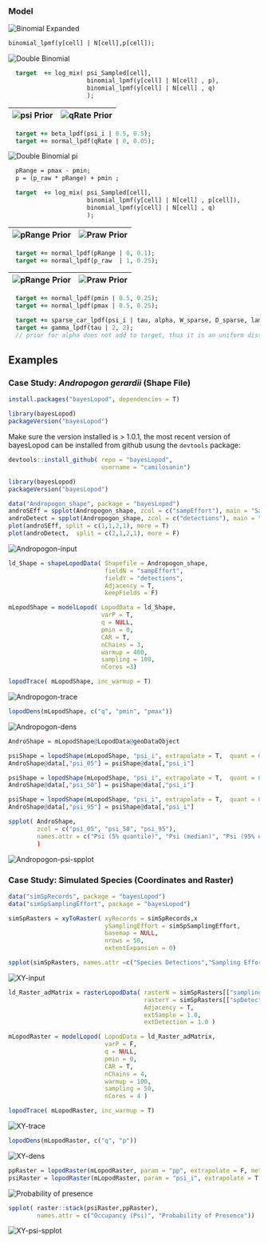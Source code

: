 ### Model

![Binomial Expanded](/gif/binomial_exp_eq.gif)

``` Stan
binomial_lpmf(y[cell] | N[cell],p[cell]);
```

![Double Binomial](/gif/binomialpq_eq.gif)

``` Stan
  target  += log_mix( psi_Sampled[cell],
                      binomial_lpmf(y[cell] | N[cell] , p),
                      binomial_lpmf(y[cell] | N[cell] , q)
                      );
```

| ![psi Prior](/gif/psi_prior.gif) | ![qRate Prior](/gif/qRate_prior.gif) |
|---|---|

``` Stan
  target += beta_lpdf(psi_i | 0.5, 0.5);
  target += normal_lpdf(qRate | 0, 0.05);
```
![Double Binomial pi](/gif/binomialpiq_eq.gif)


``` Stan
  pRange = pmax - pmin;
  p = (p_raw * pRange) + pmin ;
```

``` Stan
  target  += log_mix( psi_Sampled[cell],
                      binomial_lpmf(y[cell] | N[cell] , p[cell]),
                      binomial_lpmf(y[cell] | N[cell] , q)
                      );
```

| ![pRange Prior](/gif/pRange_prior.gif) | ![Praw Prior](/gif/praw_prior.gif) |
|---|---|

``` Stan
  target += normal_lpdf(pRange | 0, 0.1);
  target += normal_lpdf(p_raw  | 1, 0.25);
```

| ![pRange Prior](/gif/pmin_prior.gif) | ![Praw Prior](/gif/pmax_prior.gif) |
|---|---|

``` Stan
  target += normal_lpdf(pmin | 0.5, 0.25);
  target += normal_lpdf(pmax | 0.5, 0.25);
```

``` Stan
  target += sparse_car_lpdf(psi_i | tau, alpha, W_sparse, D_sparse, lambda, n, W_n);
  target += gamma_lpdf(tau | 2, 2);
  // prior for alpha does not add to target, thus it is an uniform distribution between 0 and 1
```

## Examples
### Case Study: _Andropogon gerardii_ (Shape File)

``` R
install.packages("bayesLopod", dependencies = T)

library(bayesLopod)
packageVersion("bayesLopod")
```
Make sure the version installed is > 1.0.1, the most recent version of bayesLopod can be installed from github usung the `devtools` package:
``` R
devtools::install_github( repo = "bayesLopod",
                          username = "camilosanin")

library(bayesLopod)
packageVersion("bayesLopod")
```

``` R
data("Andropogon_shape", package = "bayesLopod")
androSEff = spplot(Andropogon_shape, zcol = c("sampEffort"), main = "Sampling Effort")
androDetect = spplot(Andropogon_shape, zcol = c("detections"), main = "Detections")
plot(androSEff, split = c(1,1,2,1), more = T)
plot(androDetect,  split = c(2,1,2,1), more = F)
```

![Andropogon-input](/gif/Andropogon_input.gif)

``` R
ld_Shape = shapeLopodData( Shapefile = Andropogon_shape,
                           fieldN = "sampEffort",
                           fieldY = "detections",  
                           Adjacency = T,
                           keepFields = F)

```

``` R
mLopodShape = modelLopod( LopodData = ld_Shape,
                          varP = T,
                          q = NULL,
                          pmin = 0,
                          CAR = T,
                          nChains = 3,
                          warmup = 400,
                          sampling = 100,
                          nCores =3)
```
``` R
lopodTrace( mLopodShape, inc_warmup = T)
```
![Andropogon-trace](/gif/Andropogon_trace.gif)

``` R
lopodDens(mLopodShape, c("q", "pmin", "pmax"))
```
![Andropogon-dens](/gif/Andropogon_dens.gif)

``` R
AndroShape = mLopodShape@LopodData@geoDataObject

psiShape = lopodShape(mLopodShape, "psi_i", extrapolate = T,  quant = 0.05)
AndroShape@data[,"psi_05"] = psiShape@data[,"psi_i"]

psiShape = lopodShape(mLopodShape, "psi_i", extrapolate = T,  quant = 0.5)
AndroShape@data[,"psi_50"] = psiShape@data[,"psi_i"]

psiShape = lopodShape(mLopodShape, "psi_i", extrapolate = T,  quant = 0.95)
AndroShape@data[,"psi_95"] = psiShape@data[,"psi_i"]

spplot( AndroShape,
        zcol = c("psi_05", "psi_50", "psi_95"),
        names.attr = c("Psi (5% quantile)", "Psi (median)", "Psi (95% quantile)"), main = "Occupancy (Psi)")
        )
```
![Andropogon-psi-spplot](/gif/Andropogon_psi_spplot.gif)

### Case Study: Simulated Species (Coordinates and Raster)
``` R
data("simSpRecords", package = "bayesLopod")
data("simSpSamplingEffort", package = "bayesLopod")
```
``` R
simSpRasters = xyToRaster( xyRecords = simSpRecords,x
                           ySamplingEffort = simSpSamplingEffort,
                           basemap = NULL,
                           nrows = 50,
                           extentExpansion = 0)

spplot(simSpRasters, names.attr	=c("Species Detections","Sampling Effort"))
```
![XY-input](/gif/XY_Input.gif)
``` R
ld_Raster_adMatrix = rasterLopodData( rasterN = simSpRasters[["samplingEffort"]],
                                      rasterY = simSpRasters[["spDetections"]],
                                      Adjacency = T,
                                      extSample = 1.0,
                                      extDetection = 1.0 )

```
``` R
mLopodRaster = modelLopod( LopodData = ld_Raster_adMatrix,
                           varP = F,
                           q = NULL,
                           pmin = 0,
                           CAR = T,
                           nChains = 4,
                           warmup = 100,
                           sampling = 50,
                           nCores = 4 )
```

``` R
lopodTrace( mLopodRaster, inc_warmup = T)
```
![XY-trace](/gif/XYTrace.gif)
``` R
lopodDens(mLopodRaster, c("q", "p"))
```
![XY-dens](/gif/XYDens.gif)
```R
ppRaster = lopodRaster(mLopodRaster, param = "pp", extrapolate = F, metric = "mean")
psiRaster = lopodRaster(mLopodRaster, param = "psi_i", extrapolate = T, metric = "mean")
```

![Probability of presence](/gif/prPres_eq.gif)
``` R
spplot( raster::stack(psiRaster,ppRaster),  
        names.attr = c("Occupancy (Psi)", "Probability of Presence"))
```
![XY-psi-spplot](/gif/XY_raster.gif)
